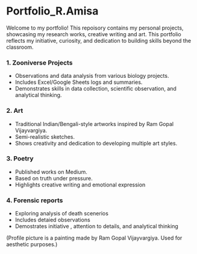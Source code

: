 # Portfolio_R.Amisa 
Welcome to my portfolio! This repoisory contains my personal projects, showcasing my research works, creative writing and art. This portfolio reflects my initiative, curiosity, and dedication to building skills beyond the classroom.

### 1. Zooniverse Projects
- Observations and data analysis from various biology projects.
- Includes Excel/Google Sheets logs and summaries.
- Demonstrates skills in data collection, scientific observation, and analytical thinking.

### 2. Art
- Traditional Indian/Bengali-style artworks inspired by Ram Gopal Vijayvargiya.
- Semi-realistic sketches.
- Shows creativity and dedication to developing multiple art styles.

### 3. Poetry
- Published works on Medium.
- Based on truth under pressure.
- Highlights creative writing and emotional expression

### 4. Forensic reports
- Exploring analysis of death scenerios
- Includes detaied observations
- Demostrates initiative , attention to details, and analytical thinking 

(Profile picture is a painting made by Ram Gopal Vijayvargiya. Used for aesthetic purposes.)
